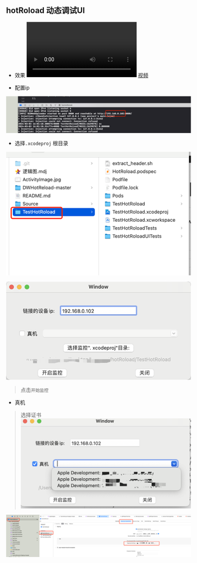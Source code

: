 ## hotRoload 动态调试UI

- 效果
![](Source/03.mp4)
[视频](https://github.com/lanhaiyang/hotRoload/blob/main/Source/03.mp4)


- 配置ip

![](Source/04.png)

- 选择`.xcodeproj` 根目录

![](Source/05.png)



![](Source/02.png)

> 点击`开始监控`


- 真机

> 选择证书
![](Source/01.png)

![](Source/07.png)